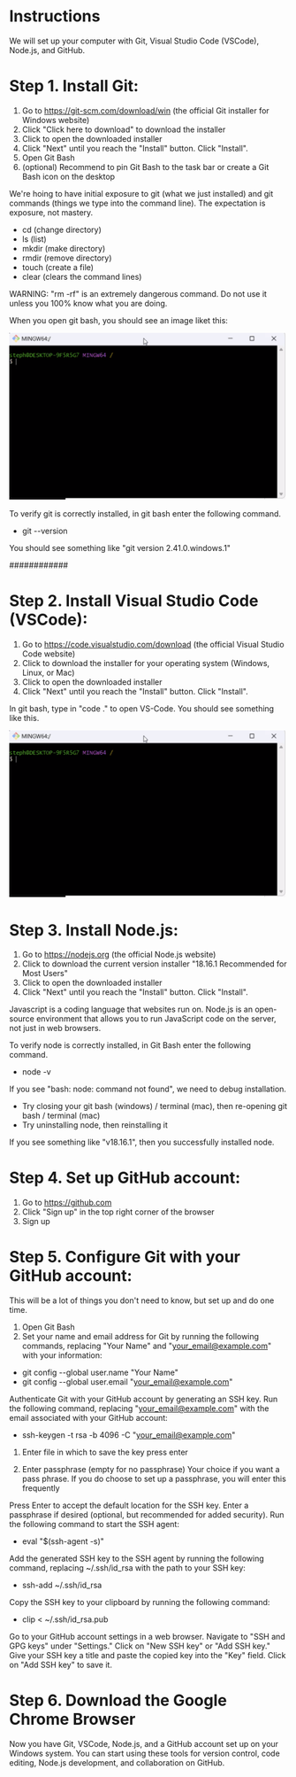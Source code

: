 # Instructions

We will set up your computer with Git, Visual Studio Code (VSCode), Node.js, and GitHub.

# Step 1. Install Git:

1. Go to https://git-scm.com/download/win (the official Git installer for Windows website)
2. Click "Click here to download" to download the installer
3. Click to open the downloaded installer
4. Click "Next" until you reach the "Install" button. Click "Install".
5. Open Git Bash
6. (optional) Recommend to pin Git Bash to the task bar or create a Git Bash icon on the desktop

We're hoing to have initial exposure to git (what we just installed) and git commands (things we type into the command line).
The expectation is exposure, not mastery.

- cd (change directory)
- ls (list)
- mkdir (make directory)
- rmdir (remove directory)
- touch (create a file)
- clear (clears the command lines)

WARNING: "rm -rf" is an extremely dangerous command. Do not use it unless you 100% know what you are doing.

When you open git bash, you should see an image liket this:

<img  width="500px" src="./images/gitbash.png">

To verify git is correctly installed, in git bash enter the following command.

- git --version

You should see something like "git version 2.41.0.windows.1"

############

# Step 2. Install Visual Studio Code (VSCode):

1. Go to https://code.visualstudio.com/download (the official Visual Studio Code website)
2. Click to download the installer for your operating system (Windows, Linux, or Mac)
3. Click to open the downloaded installer
4. Click "Next" until you reach the "Install" button. Click "Install".

In git bash, type in "code ." to open VS-Code. You should see something like this.

<img width="500px" src="./images/gitbash.png">

# Step 3. Install Node.js:

1. Go to https://nodejs.org (the official Node.js website)
2. Click to download the current version installer "18.16.1 Recommended for Most Users"
3. Click to open the downloaded installer
4. Click "Next" until you reach the "Install" button. Click "Install".

Javascript is a coding language that websites run on.
Node.js is an open-source environment that allows you to run JavaScript code on the server, not just in web browsers.

To verify node is correctly installed, in Git Bash enter the following command.

- node -v

If you see "bash: node: command not found", we need to debug installation.

- Try closing your git bash (windows) / terminal (mac), then re-opening git bash / terminal (mac)
- Try uninstalling node, then reinstalling it

If you see something like "v18.16.1", then you successfully installed node.

# Step 4. Set up GitHub account:

1. Go to https://github.com
2. Click "Sign up" in the top right corner of the browser
3. Sign up

# Step 5. Configure Git with your GitHub account:

This will be a lot of things you don't need to know, but set up and do one time.

1. Open Git Bash
2. Set your name and email address for Git by running the following commands, replacing "Your Name" and "your_email@example.com" with your information:

- git config --global user.name "Your Name"
- git config --global user.email "your_email@example.com"

Authenticate Git with your GitHub account by generating an SSH key. Run the following command, replacing "your_email@example.com" with the email associated with your GitHub account:

- ssh-keygen -t rsa -b 4096 -C "your_email@example.com"

1. Enter file in which to save the key
   press enter

2. Enter passphrase (empty for no passphrase)
   Your choice if you want a pass phrase. If you do choose to set up a passphrase, you will enter this frequently

Press Enter to accept the default location for the SSH key.
Enter a passphrase if desired (optional, but recommended for added security).
Run the following command to start the SSH agent:

- eval "$(ssh-agent -s)"

Add the generated SSH key to the SSH agent by running the following command, replacing ~/.ssh/id_rsa with the path to your SSH key:

- ssh-add ~/.ssh/id_rsa

Copy the SSH key to your clipboard by running the following command:

- clip < ~/.ssh/id_rsa.pub

Go to your GitHub account settings in a web browser.
Navigate to "SSH and GPG keys" under "Settings."
Click on "New SSH key" or "Add SSH key."
Give your SSH key a title and paste the copied key into the "Key" field.
Click on "Add SSH key" to save it.

# Step 6. Download the Google Chrome Browser

Now you have Git, VSCode, Node.js, and a GitHub account set up on your Windows system. You can start using these tools for version control, code editing, Node.js development, and collaboration on GitHub.
